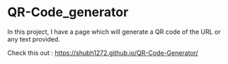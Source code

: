 # QR-Code_generator

In this project, I have a page which will generate a QR code of the URL or any text provided.

 Check this out :  https://shubh1272.github.io/QR-Code-Generator/
